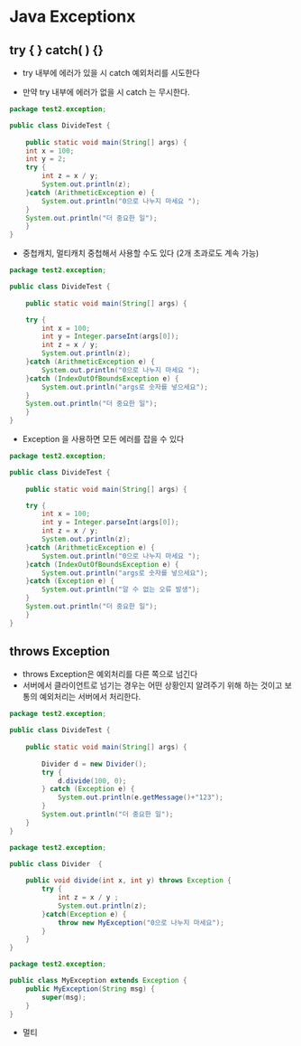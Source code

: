 # Java Exceptionx



## 	try { } catch( ) {}

- try  내부에 에러가 있을 시 catch 예외처리를 시도한다 

- 만약 try 내부에 에러가 없을 시 catch 는 무시한다.

  

```java
package test2.exception;

public class DivideTest {
	
	public static void main(String[] args) {
	int x = 100; 
	int y = 2;
	try {
		int z = x / y;
		System.out.println(z);
	}catch (ArithmeticException e) {
		System.out.println("0으로 나누지 마세요 ");
	}
	System.out.println("더 중요한 일");
	}
}

```





- 중첩캐치, 멀티캐치  중첩해서 사용할 수도 있다 (2개 초과로도 계속 가능)

```java
package test2.exception;

public class DivideTest {
	
	public static void main(String[] args) {

	try {
		int x = 100; 
		int y = Integer.parseInt(args[0]);
		int z = x / y;
		System.out.println(z);
	}catch (ArithmeticException e) {
		System.out.println("0으로 나누지 마세요 ");
	}catch (IndexOutOfBoundsException e) {
		System.out.println("args로 숫자를 넣으세요");
	}
	System.out.println("더 중요한 일");
	}
}

```



- Exception 을 사용하면 모든 에러를 잡을 수 있다

```java
package test2.exception;

public class DivideTest {
	
	public static void main(String[] args) {

	try {
		int x = 100; 
		int y = Integer.parseInt(args[0]);
		int z = x / y;
		System.out.println(z);
	}catch (ArithmeticException e) {
		System.out.println("0으로 나누지 마세요 ");
	}catch (IndexOutOfBoundsException e) {
		System.out.println("args로 숫자를 넣으세요");
	}catch (Exception e) {
		System.out.println("알 수 없는 오류 발생");
	}
	System.out.println("더 중요한 일");
	}
}
```





## 	throws Exception

- throws Exception은 예외처리를 다른 쪽으로 넘긴다
- 서버에서 클라이언트로 넘기는 경우는 어떤 상황인지 알려주기 위해 하는 것이고 보통의 예외처리는 서버에서 처리한다.



```java
package test2.exception;

public class DivideTest {
	
	public static void main(String[] args) {
		
		Divider d = new Divider();
		try {
			d.divide(100, 0);
		} catch (Exception e) {
			System.out.println(e.getMessage()+"123");
		}
		System.out.println("더 중요한 일");
	}
}
```



```java
package test2.exception;

public class Divider  {
	
	public void divide(int x, int y) throws Exception {
		try {
			int z = x / y ;
			System.out.println(z);
		}catch(Exception e) {
			throw new MyException("0으로 나누지 마세요");
		}
	}
}

```



```java
package test2.exception;

public class MyException extends Exception {
	public MyException(String msg) {
		super(msg);
	}
}

```



- 멀티

